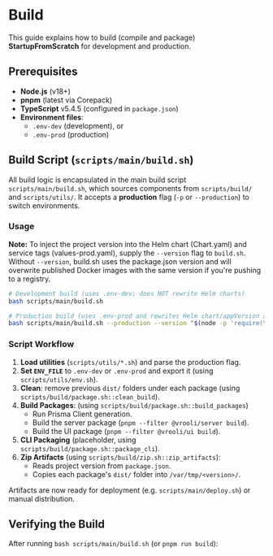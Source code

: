 # Build

This guide explains how to build (compile and package) **StartupFromScratch** for development and production.

## Prerequisites

- **Node.js** (v18+)
- **pnpm** (latest via Corepack)
- **TypeScript** v5.4.5 (configured in `package.json`)
- **Environment files**:
  - `.env-dev` (development), or
  - `.env-prod` (production)

## Build Script (`scripts/main/build.sh`)

All build logic is encapsulated in the main build script `scripts/main/build.sh`, which sources components from `scripts/build/` and `scripts/utils/`. It accepts a **production** flag (`-p` or `--production`) to switch environments.

### Usage

**Note:** To inject the project version into the Helm chart (Chart.yaml) and service tags (values-prod.yaml), supply the `--version` flag to `build.sh`. Without `--version`, build.sh uses the package.json version and will overwrite published Docker images with the same version if you're pushing to a registry.

```bash
# Development build (uses .env-dev; does NOT rewrite Helm charts)
bash scripts/main/build.sh

# Production build (uses .env-prod and rewrites Helm chart/appVersion and service tags)
bash scripts/main/build.sh --production --version "$(node -p 'require(\"./package.json\").version')"
```

### Script Workflow

1. **Load utilities** (`scripts/utils/*.sh`) and parse the production flag.
2. **Set `ENV_FILE`** to `.env-dev` or `.env-prod` and export it (using `scripts/utils/env.sh`).
3. **Clean**: remove previous `dist/` folders under each package (using `scripts/build/package.sh::clean_build`).
4. **Build Packages**: (using `scripts/build/package.sh::build_packages`)
   - Run Prisma Client generation.
   - Build the server package (`pnpm --filter @vrooli/server build`).
   - Build the UI package (`pnpm --filter @vrooli/ui build`).
5. **CLI Packaging** (placeholder, using `scripts/build/package.sh::package_cli`).
6. **Zip Artifacts** (using `scripts/build/zip.sh::zip_artifacts`):
   - Reads project version from `package.json`.
   - Copies each package's `dist/` folder into `/var/tmp/<version>/`.

Artifacts are now ready for deployment (e.g. `scripts/main/deploy.sh`) or manual distribution.

## Verifying the Build

After running `bash scripts/main/build.sh` (or `pnpm run build`):

```